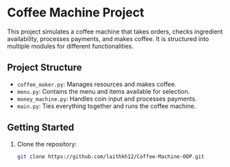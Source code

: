# Coffee Machine Project

This project simulates a coffee machine that takes orders, checks ingredient availability, processes payments, and makes coffee. It is structured into multiple modules for different functionalities.

## Project Structure

- `coffee_maker.py`: Manages resources and makes coffee.
- `menu.py`: Contains the menu and items available for selection.
- `money_machine.py`: Handles coin input and processes payments.
- `main.py`: Ties everything together and runs the coffee machine.

## Getting Started

1. Clone the repository:
   ```bash
   git clone https://github.com/laithkh12/Coffee-Machine-OOP.git
   ```

